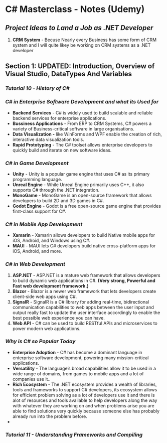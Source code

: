 # C# Masterclass - Notes (Udemy)

## *Project Ideas to Land a Job as .NET Developer*

1. **CRM System** - Becuse Nearly every Business has some form of CRM system and I will quite likey be working on CRM systems as a .NET developer

## **Section 1**:  UPDATED: Introduction, Overview of Visual Studio, DataTypes And Variables

### ***Tutorial 10 - History of C#***

### *C# in Enterprise Software Development and what its Used for*

- **Backend Services** - C# is widely used to build scalable and reliable backend services for enterprise applications.
- **Bussiness Applications** - From ERP to CRM Systems, C# powers a variety of Business-critical software in large organisations.
- **Data Visualization -** like WinForms and WPF enable the creation of rich, interactive data visualization tools.
- **Rapid Prototyping** - The C# toolset allows enterprise developers to quickly build and iterate on new software ideas.

### *C# in Game Development*

- **Unity** - Unity is a popular game engine that uses C# as its primary programming language.
- **Unreal Engine** - While Unreal Engine primarily uses C++, it also supports C# through the .NET integration.
- **MonoGame** - MonoGame is an open-source framework that allows developers to build 2D and 3D games in C#.
- **Godot Engine** - Godot is a free open-source game engine that provides first-class support for C#.

### *C# in Mobile App Development*

- **Xamarin** - Xamarin allows developers to build Native mobile apps for iOS, Android, and Windows using C#.
- **MAUI** - MAUI lets C# developers build native cross-platform apps for iOS, Android, and more.

### *C# in Web Development*

1. **ASP.NET** - ASP.NET is a mature web framework that allows developers to build dynamic web applications in C#. **(Very strong, Powerful and Fast web development framework.)**
2. **Blazor** - Blazor is a newer web framework that lets developers create client-side web apps using C#.
3. **SignalR** - SignalR is a C# library for adding real-time, bidirectional communication capabilities to web apps  between the user input and output really fast to update the user interface accordingly to enable the best possible web experience you can have. 
4. **Web API** - C# can be used to build RESTful APIs and microservices to power modern web applications. 

### *Why is C# so Popular Today*

- **Enterprise Adoption** - C# has become a dominant language in enterprise software development, powering many mission-critical applications.
- **Versatility** - The language’s broad capabilities allow it to be used in a wide range of domains, from games to mobile apps and a lot of companies use it..
- **Rich Ecosystem** - The .NET ecosystem provides a wealth of libraries, tools and frameworks to support C# developers, its ecosystem allows for efficient problem solving as a lot of developers use it and there is alot of resources and tools available to help developers along the way with whatever they are working on and when problems arise you are able to find solutions very quickly because someone else has probably already run into the problem before.
- 

### ***Tutorial 11 - Understanding Frameworks and Compiling*** 